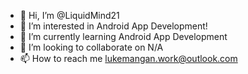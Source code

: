 - 👋 Hi, I’m @LiquidMind21
- 👀 I’m interested in Android App Development!
- 🌱 I’m currently learning Android App Development
- 💞️ I’m looking to collaborate on N/A
- 📫 How to reach me lukemangan.work@outlook.com

<!---
LiquidMind21/LiquidMind21 is a ✨ special ✨ repository because its `README.md` (this file) appears on your GitHub profile.
You can click the Preview link to take a look at your changes.
--->
